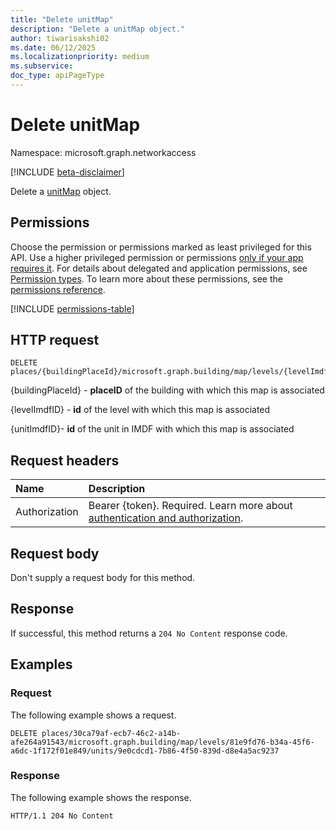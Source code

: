 ```yaml
---
title: "Delete unitMap"
description: "Delete a unitMap object."
author: tiwarisakshi02
ms.date: 06/12/2025
ms.localizationpriority: medium
ms.subservice: 
doc_type: apiPageType
---
```


# Delete unitMap

Namespace: microsoft.graph.networkaccess

[!INCLUDE [beta-disclaimer](../../includes/beta-disclaimer.md)]

Delete a [unitMap](../resources/unitmap.md) object.

## Permissions

Choose the permission or permissions marked as least privileged for this API. Use a higher privileged permission or permissions [only if your app requires it](/graph/permissions-overview#best-practices-for-using-microsoft-graph-permissions). For details about delegated and application permissions, see [Permission types](/graph/permissions-overview#permission-types). To learn more about these permissions, see the [permissions reference](/graph/permissions-reference).

<!-- {
  "blockType": "permissions",
  "name": "levelmap-delete-units-permissions"
}
-->
[!INCLUDE [permissions-table](../includes/permissions/levelmap-delete-units-permissions.md)]

## HTTP request

<!-- {
  "blockType": "ignored"
}
-->
``` http
DELETE places/{buildingPlaceId}/microsoft.graph.building/map/levels/{levelImdfID}/units/{unitImdfID}
```

{buildingPlaceId} - **placeID** of the building with which this map is associated

{levelImdfID} - **id** of the level with which this map is associated

{unitImdfID}- **id** of the unit in IMDF with which this map is associated

## Request headers

|Name|Description|
|:---|:---|
|Authorization|Bearer {token}. Required. Learn more about [authentication and authorization](/graph/auth/auth-concepts).|

## Request body

Don't supply a request body for this method.

## Response

If successful, this method returns a `204 No Content` response code.

## Examples

### Request

The following example shows a request.
<!-- {
  "blockType": "request",
  "name": "delete_unitmap"
}
-->
``` http
DELETE places/30ca79af-ecb7-46c2-a14b-afe264a91543/microsoft.graph.building/map/levels/81e9fd76-b34a-45f6-a6dc-1f172f01e849/units/9e0cdcd1-7b86-4f50-839d-d8e4a5ac9237
```

### Response

The following example shows the response.
<!-- {
  "blockType": "response",
  "truncated": true
}
-->
``` http
HTTP/1.1 204 No Content
```

